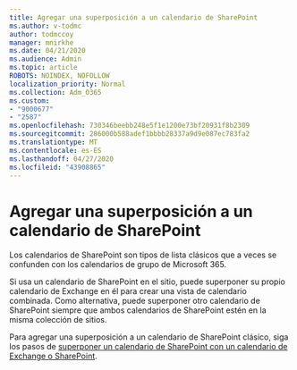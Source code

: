 ```yaml
---
title: Agregar una superposición a un calendario de SharePoint
ms.author: v-todmc
author: todmccoy
manager: mnirkhe
ms.date: 04/21/2020
ms.audience: Admin
ms.topic: article
ROBOTS: NOINDEX, NOFOLLOW
localization_priority: Normal
ms.collection: Adm_O365
ms.custom:
- "9000677"
- "2587"
ms.openlocfilehash: 730346beebb248e5f1e1200e73bf20931f8b2309
ms.sourcegitcommit: 286000b588adef1bbbb28337a9d9e087ec783fa2
ms.translationtype: MT
ms.contentlocale: es-ES
ms.lasthandoff: 04/27/2020
ms.locfileid: "43908865"
---
```

# <a name="adding-an-overlay-to-a-sharepoint-calendar"></a>Agregar una superposición a un calendario de SharePoint

Los calendarios de SharePoint son tipos de lista clásicos que a veces se confunden con los calendarios de grupo de Microsoft 365.
 
Si usa un calendario de SharePoint en el sitio, puede superponer su propio calendario de Exchange en él para crear una vista de calendario combinada. Como alternativa, puede superponer otro calendario de SharePoint siempre que ambos calendarios de SharePoint estén en la misma colección de sitios.
 
Para agregar una superposición a un calendario de SharePoint clásico, siga los pasos de [superponer un calendario de SharePoint con un calendario de Exchange o SharePoint](https://support.office.com/article/Overlay-a-SharePoint-calendar-with-a-calendar-from-Exchange-or-SharePoint-4CAEBE59-3994-4A94-9322-B31ABB8A5E9A).
